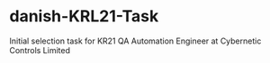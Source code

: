 # danish-KRL21-Task
Initial selection task for KR21 QA Automation Engineer at Cybernetic Controls Limited
